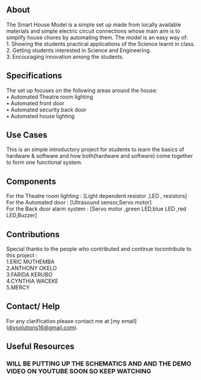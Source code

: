 ## About ##
The Smart House Model is a simple set up made from locally available materials and simple electric circuit connections whose main aim is to simplify house chores by automating them. The model is an easy way of:  
      1.	Showing the students practical applications of the Science learnt in class.  
      2.	Getting students interested in Science and Engineering.  
      3.	Encouraging innovation among the students.  

## Specifications ##
The set up focuses on the following areas around the house:  
      •	Automated Theatre room lighting  
      •	Automated front door  
      •	Automated security back door  
      •	Automated house lighting  

## Use Cases ##
This is an simple introductory project for students to learn the basics of hardware & software and how both(hardware and software) come together to form one functional system.  

## Components ##

For the Theatre room lighting : [Light dependent resistor ,LED , resistors]  
For the Automated door : [Ultrasound sensor,Servo motor]  
For the Back door alarm system : [Servo motor ,green LED,blue LED ,red LED,Buzzer]  


## Contributions ##
Special thanks to the people who contributed and continue tocontribute to this project :  
        1.ERIC MUTHEMBA  
        2.ANTHONY OKELO  
        3.FARIDA KERUBO  
        4.CYNTHIA WACEKE  
        5.MERCY   
        
## Contact/ Help ##
For any clarification please contact me at [my email] (diysolutions16@gmail.com).

## Useful Resources ##

### WILL BE PUTTING UP THE SCHEMATICS AND AND THE DEMO VIDEO ON YOUTUBE SOON SO KEEP WATCHING ###
